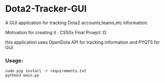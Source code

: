 # Dota2-Tracker-GUI
A GUI application for tracking Dota2 accounts,teams,etc information.

Motivation for creating it : CS50x Final Proejct :D

this application uses OpenDota API for tracking information and PYQT5 for GUI


### Usage:
```
sudo pip install -r requirements.txt
python3 main.py
```
